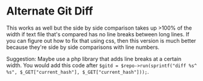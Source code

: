 Alternate Git Diff
===

This works as well but the side by side comparison takes up >100% of the width if text file that's compared has no line breaks between long lines. If you can figure out how to fix that using css, then this version is much better because they're side by side comparisons with line numbers.

Suggestion:  Maybe use a php library that adds line breaks at a certain width. You would add this code after `$gitd = $repo->run(sprintf("diff %s^ %s", $_GET["current_hash"], $_GET["current_hash"]));`.
